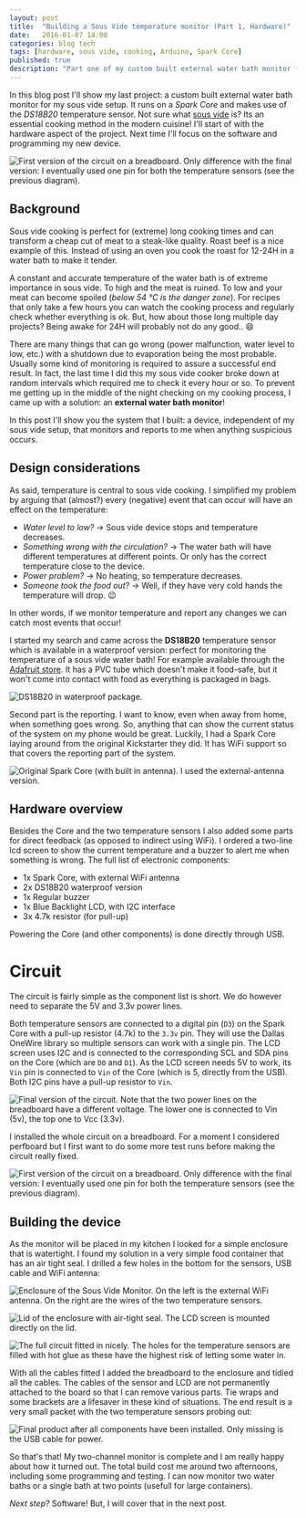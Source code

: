 ```yaml
---
layout: post
title:  "Building a Sous Vide temperature monitor (Part 1, Hardware)"
date:   2016-01-07 14:00
categories: blog tech
tags: [hardware, sous vide, cooking, Arduino, Spark Core]
published: true
description: "Part one of my custom built external water bath monitor for sous vide. Running on a Spark Core and using DS18B20 temperature sensors for measurements."
---
```


In this blog post I'll show my last project: a custom built external water bath monitor for my sous vide setup. It runs on a *Spark Core* and makes use of the *DS18B20* temperature sensor. Not sure what [sous vide](https://en.wikipedia.org/wiki/Sous-vide) is? Its an essential cooking method in the modern cuisine! I'll start of with the hardware aspect of the project. Next time I'll focus on the software and programming my new device.

![First version of the circuit on a breadboard. Only difference with the final version: I eventually used one pin for both the temperature sensors (see the previous diagram).](/assets/images/sv-monitor/circuit.jpg)

## Background

Sous vide cooking is perfect for (extreme) long cooking times and can transform a cheap cut of meat to a steak-like quality. Roast beef is a nice example of this. Instead of using an oven you cook the roast for 12-24H in a water bath to make it tender.

A constant and accurate temperature of the water bath is of extreme importance in sous vide. To high and the meat is ruined. To low and your meat can become spoiled (*below 54 &deg;C is the danger zone*). For recipes that only take a few hours you can watch the cooking process and regularly check whether everything is ok. But, how about those long multiple day projects? Being awake for 24H will probably not do any good.. 😄

There are many things that can go wrong (power malfunction, water level to low, etc.) with a shutdown due to evaporation being the most probable. Usually some kind of monitoring is required to assure a successful end result. In fact, the last time I did this my sous vide cooker broke down at random intervals which required me to check it every hour or so. To prevent me getting up in the middle of the night checking on my cooking process, I came up with a solution: an **external water bath monitor**!

In this post I'll show you the system that I built: a device, independent of my sous vide setup, that monitors and reports to me when anything suspicious occurs.

## Design considerations

As said, temperature is central to sous vide cooking. I simplified my problem by arguing that (almost?) every (negative) event that can occur will have an effect on the temperature:

* *Water level to low?* &rarr; Sous vide device stops and temperature decreases.
* *Something wrong with the circulation?* &rarr; The water bath will have different temperatures at different points. Or only has the correct temperature close to the device.
* *Power problem?* &rarr; No heating, so temperature decreases.
* *Someone took the food out?* &rarr; Well, if they have very cold hands the temperature will drop. 😉

In other words, if we monitor temperature and report any changes we can catch most events that occur!

I started my search and came across the **DS18B20** temperature sensor which is available in a waterproof version: perfect for monitoring the temperature of a sous vide water bath! For example available through the [Adafruit store](https://www.adafruit.com/products/381). It has a PVC tube which doesn't make it food-safe, but it won't come into contact with food as everything is packaged in bags.

![DS18B20 in waterproof package.](/assets/images/sv-monitor/DS18B20.jpg)

Second part is the reporting. I want to know, even when away from home, when something goes wrong. So, anything that can show the current status of the system on my phone would be great. Luckily, I had a Spark Core laying around from the original Kickstarter they did. It has WiFi support so that covers the reporting part of the system.

![Original Spark Core (with built in antenna). I used the external-antenna version.](/assets/images/sv-monitor/spark-core.jpg)


## Hardware overview

Besides the Core and the two temperature sensors I also added some parts for direct feedback (as opposed to indirect using WiFi). I ordered a two-line lcd screen to show the current temperature and a buzzer to alert me when something is wrong. The full list of electronic components:

* 1x Spark Core, with external WiFi antenna
* 2x DS18B20 waterproof version
* 1x Regular buzzer
* 1x Blue Backlight LCD, with I2C interface
* 3x 4.7k resistor (for pull-up)

Powering the Core (and other components) is done directly through USB.

# Circuit

The circuit is fairly simple as the component list is short. We do however need to separate the 5V and 3.3v power lines.

Both temperature sensors are connected to a digital pin (`D3`) on the Spark Core with a pull-up resistor (4.7k) to the `3.3v` pin. They will use the Dallas OneWire library so multiple sensors can work with a single pin. The LCD screen uses I2C and is connected to the corresponding SCL and SDA pins on the Core (which are `D0` and `D1`). As the LCD screen needs 5V to work, its `Vin` pin is connected to `Vin` of the Core (which is 5, directly from the USB). Both I2C pins have a pull-up resistor to `Vin`.

![Final version of the circuit. Note that the two power lines on the breadboard have a different voltage. The lower one is connected to Vin (5v), the top one to Vcc (3.3v).](/assets/images/sv-monitor/circuit_fr.png)

I installed the whole circuit on a breadboard. For a moment I considered perfboard but I first want to do some more test runs before making the circuit really fixed.

![First version of the circuit on a breadboard. Only difference with the final version: I eventually used one pin for both the temperature sensors (see the previous diagram).](/assets/images/sv-monitor/circuit.jpg)


## Building the device

As the monitor will be placed in my kitchen I looked for a simple enclosure that is watertight. I found my solution in a very simple food container that has an air tight seal. I drilled a few holes in the bottom for the sensors, USB cable and WiFi antenna:

![Enclosure of the Sous Vide Monitor. On the left is the external WiFi antenna. On the right are the wires of the two temperature sensors.](/assets/images/sv-monitor/enclosure-bottom.jpg)

![Lid of the enclosure with air-tight seal. The LCD screen is mounted directly on the lid.](/assets/images/sv-monitor/enclosure-top.jpg)

![The full circuit fitted in nicely. The holes for the temperature sensors are filled with hot glue as these have the highest risk of letting some water in.](/assets/images/sv-monitor/installing-circuit.jpg)

With all the cables fitted I added the breadboard to the enclosure and tidied all the cables. The cables of the sensor and LCD are not permanently attached to the board so that I can remove various parts. Tie wraps and some brackets are a lifesaver in these kind of situations. The end result is a very small packet with the two temperature sensors probing out:

![Final product after all components have been installed. Only missing is the USB cable for power.](/assets/images/sv-monitor/final-product.jpg)

So that's that! My two-channel monitor is complete and I am really happy about how it turned out. The total build cost me around two afternoons, including some programming and testing. I can now monitor two water baths or a single bath at two points (usefull for large containers).

*Next step?* Software! But, I will cover that in the next post.
